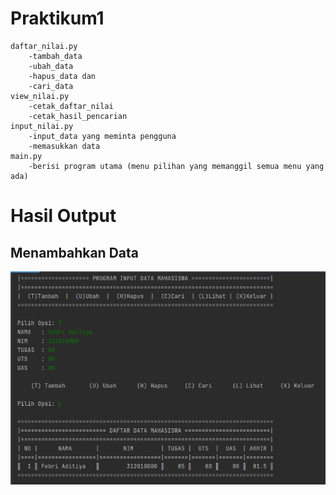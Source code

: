 # Praktikum1

	daftar_nilai.py
		-tambah_data
		-ubah_data
		-hapus_data dan
		-cari_data
	view_nilai.py
		-cetak_daftar_nilai
		-cetak_hasil_pencarian
	input_nilai.py 
		-input_data yang meminta pengguna
		-memasukkan data 
	main.py 
		-berisi program utama (menu pilihan yang memanggil semua menu yang ada)

# Hasil Output

## Menambahkan Data
 
 ![1.png](/gambar/1.png)